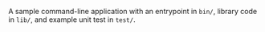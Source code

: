 A sample command-line application with an entrypoint in `bin/`, library code
in `lib/`, and example unit test in `test/`.

<!-- dart run bin/main.dart -->